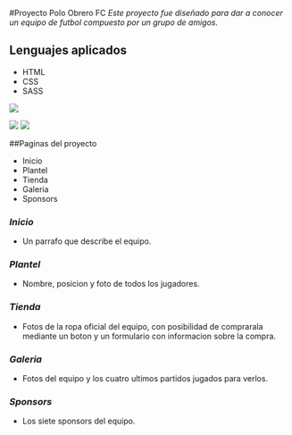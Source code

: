 #Proyecto Polo Obrero FC
*Este proyecto fue diseñado para dar a conocer un equipo de futbol compuesto por un grupo de amigos.*

## Lenguajes aplicados

- HTML
- CSS
- SASS

[![](https://upload.wikimedia.org/wikipedia/commons/thumb/6/61/HTML5_logo_and_wordmark.svg/2048px-HTML5_logo_and_wordmark.svg.png)](https://upload.wikimedia.org/wikipedia/commons/thumb/6/61/HTML5_logo_and_wordmark.svg/2048px-HTML5_logo_and_wordmark.svg.png)

[![](https://cdn.pixabay.com/photo/2017/08/05/11/16/logo-2582747_1280.png)](https://cdn.pixabay.com/photo/2017/08/05/11/16/logo-2582747_1280.png)
[![](https://www.stickersdevs.com.br/wp-content/uploads/2015/03/sass-stickers-adesivo.png)](https://www.stickersdevs.com.br/wp-content/uploads/2015/03/sass-stickers-adesivo.png)

##Paginas del proyecto

- Inicio
- Plantel
- Tienda
- Galeria
- Sponsors

### *Inicio*
- Un parrafo que describe el equipo.

### *Plantel*
- Nombre, posicion y foto de todos los jugadores.

### *Tienda*
- Fotos de la ropa oficial del equipo, con posibilidad de comprarala mediante un boton y un formulario con informacion sobre la compra.

### *Galeria*
- Fotos del equipo y los cuatro ultimos partidos jugados para verlos.


### *Sponsors*
- Los siete sponsors del equipo.
